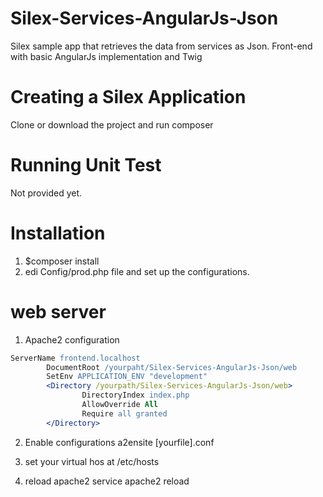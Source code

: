# Silex-Services-AngularJs-Json

Silex sample app that retrieves the data from services as Json.
Front-end with basic AngularJs implementation and Twig

# Creating a Silex Application

Clone or download the project and run composer

# Running Unit Test

Not provided yet.

# Installation

1. $composer install
2. edi Config/prod.php file and set up the configurations.

# web server

1. Apache2 configuration
``` Apache 2
ServerName frontend.localhost
        DocumentRoot /yourpaht/Silex-Services-AngularJs-Json/web
        SetEnv APPLICATION_ENV "development"
        <Directory /yourpath/Silex-Services-AngularJs-Json/web>
                DirectoryIndex index.php
                AllowOverride All
                Require all granted
        </Directory>
```
2. Enable configurations
a2ensite [yourfile].conf

3. set your virtual hos at 
/etc/hosts

4. reload apache2
service apache2 reload

